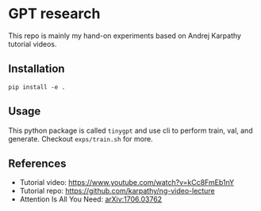 # GPT research

This repo is mainly my hand-on experiments based on Andrej Karpathy tutorial videos.

## Installation

```
pip install -e .
```

## Usage

This python package is called `tinygpt` and use cli to perform train, val, and generate. Checkout `exps/train.sh` for more.

## References

- Tutorial video: https://www.youtube.com/watch?v=kCc8FmEb1nY
- Tutorial repo: https://github.com/karpathy/ng-video-lecture
- Attention Is All You Need: [arXiv:1706.03762](https://arxiv.org/abs/1706.03762)
